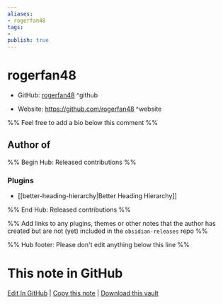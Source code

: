 ```yaml
---
aliases:
- rogerfan48
tags:
- 
publish: true
---
```


# rogerfan48

- GitHub: [rogerfan48](https://github.com/rogerfan48/) ^github
<!-- - Discord: `@` ^discord-->
- Website: <https://github.com/rogerfan48> ^website
<!-- - [[Publish sites|Publish site]]: <https://> ^publish-->

%% Feel free to add a bio below this comment %%


## Author of

%% Begin Hub: Released contributions %%
### Plugins
- [[better-heading-hierarchy|Better Heading Hierarchy]]

%% End Hub: Released contributions %%

%% Add links to any plugins, themes or other notes that the author has created but are not (yet) included in the `obsidian-releases` repo %%

<!--
### Unlisted plugins
-->

<!--
### Others
-->

<!--
## Sponsor this author
-->

<!-- - [[GitHub sponsors]]: [Sponsor @rogerfan48 on GitHub Sponsors](https://github.com/sponsors/rogerfan48) ^github-sponsor-->
<!-- - [[Buy me a coffee]]: <https://> ^buy-me-a-coffee-->
<!-- - [[PayPal]]: <https://> ^paypal-->
<!-- - [[Patreon]]: <https://> ^patreon-->

<!--
## Follow this author
-->

<!-- - [[YouTube Channels|On YouTube]]: <https://> ^youtube-->
<!-- - Twitter: <https://> ^twitter-->
<!-- - ... -->

%% Hub footer: Please don't edit anything below this line %%

# This note in GitHub

<span class="git-footer">[Edit In GitHub](https://github.dev/obsidian-community/obsidian-hub/blob/main/01%20-%20Community/People/rogerfan48.md "git-hub-edit-note") | [Copy this note](https://raw.githubusercontent.com/obsidian-community/obsidian-hub/main/01%20-%20Community/People/rogerfan48.md "git-hub-copy-note") | [Download this vault](https://github.com/obsidian-community/obsidian-hub/archive/refs/heads/main.zip "git-hub-download-vault") </span>
